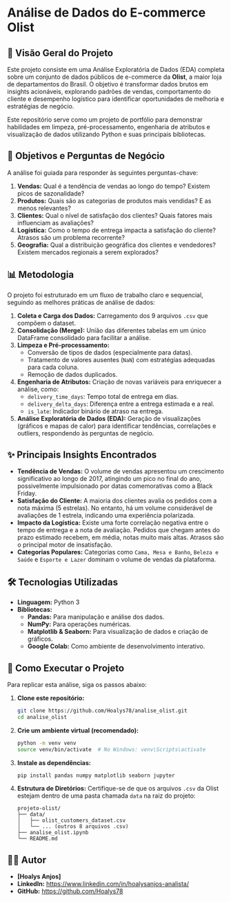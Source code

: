 # Análise de Dados do E-commerce Olist

## 📄 Visão Geral do Projeto

Este projeto consiste em uma Análise Exploratória de Dados (EDA) completa sobre um conjunto de dados públicos de e-commerce da **Olist**, a maior loja de departamentos do Brasil. O objetivo é transformar dados brutos em insights acionáveis, explorando padrões de vendas, comportamento do cliente e desempenho logístico para identificar oportunidades de melhoria e estratégias de negócio.

Este repositório serve como um projeto de portfólio para demonstrar habilidades em limpeza, pré-processamento, engenharia de atributos e visualização de dados utilizando Python e suas principais bibliotecas.

## 🎯 Objetivos e Perguntas de Negócio

A análise foi guiada para responder às seguintes perguntas-chave:

1.  **Vendas:** Qual é a tendência de vendas ao longo do tempo? Existem picos de sazonalidade?
2.  **Produtos:** Quais são as categorias de produtos mais vendidas? E as menos relevantes?
3.  **Clientes:** Qual o nível de satisfação dos clientes? Quais fatores mais influenciam as avaliações?
4.  **Logística:** Como o tempo de entrega impacta a satisfação do cliente? Atrasos são um problema recorrente?
5.  **Geografia:** Qual a distribuição geográfica dos clientes e vendedores? Existem mercados regionais a serem explorados?

## 📊 Metodologia

O projeto foi estruturado em um fluxo de trabalho claro e sequencial, seguindo as melhores práticas de análise de dados:

1.  **Coleta e Carga dos Dados:** Carregamento dos 9 arquivos `.csv` que compõem o dataset.
2.  **Consolidação (Merge):** União das diferentes tabelas em um único DataFrame consolidado para facilitar a análise.
3.  **Limpeza e Pré-processamento:**
    -   Conversão de tipos de dados (especialmente para datas).
    -   Tratamento de valores ausentes (`NaN`) com estratégias adequadas para cada coluna.
    -   Remoção de dados duplicados.
4.  **Engenharia de Atributos:** Criação de novas variáveis para enriquecer a análise, como:
    -   `delivery_time_days`: Tempo total de entrega em dias.
    -   `delivery_delta_days`: Diferença entre a entrega estimada e a real.
    -   `is_late`: Indicador binário de atraso na entrega.
5.  **Análise Exploratória de Dados (EDA):** Geração de visualizações (gráficos e mapas de calor) para identificar tendências, correlações e outliers, respondendo às perguntas de negócio.

## ✨ Principais Insights Encontrados

-   **Tendência de Vendas:** O volume de vendas apresentou um crescimento significativo ao longo de 2017, atingindo um pico no final do ano, possivelmente impulsionado por datas comemorativas como a Black Friday.
-   **Satisfação do Cliente:** A maioria dos clientes avalia os pedidos com a nota máxima (5 estrelas). No entanto, há um volume considerável de avaliações de 1 estrela, indicando uma experiência polarizada.
-   **Impacto da Logística:** Existe uma forte correlação negativa entre o tempo de entrega e a nota de avaliação. Pedidos que chegam antes do prazo estimado recebem, em média, notas muito mais altas. Atrasos são o principal motor de insatisfação.
-   **Categorias Populares:** Categorias como `Cama, Mesa e Banho`, `Beleza e Saúde` e `Esporte e Lazer` dominam o volume de vendas da plataforma.

## 🛠️ Tecnologias Utilizadas

-   **Linguagem:** Python 3
-   **Bibliotecas:**
    -   **Pandas:** Para manipulação e análise dos dados.
    -   **NumPy:** Para operações numéricas.
    -   **Matplotlib & Seaborn:** Para visualização de dados e criação de gráficos.
    -   **Google Colab:** Como ambiente de desenvolvimento interativo.

## 🚀 Como Executar o Projeto

Para replicar esta análise, siga os passos abaixo:

1.  **Clone este repositório:**
    ```bash
    git clone https://github.com/Hoalys78/analise_olist.git
    cd analise_olist
    ```

2.  **Crie um ambiente virtual (recomendado):**
    ```bash
    python -m venv venv
    source venv/bin/activate  # No Windows: venv\Scripts\activate
    ```

3.  **Instale as dependências:**
    ```bash
    pip install pandas numpy matplotlib seaborn jupyter
    ```

4.  **Estrutura de Diretórios:** Certifique-se de que os arquivos `.csv` da Olist estejam dentro de uma pasta chamada `data` na raiz do projeto:
    ```
    projeto-olist/
    ├── data/
    │   ├── olist_customers_dataset.csv
    │   └── ... (outros 8 arquivos .csv)
    ├── analise_olist.ipynb
    └── README.md
    ```

## 👨‍💻 Autor

-   **[Hoalys Anjos]**
-   **LinkedIn:** https://www.linkedin.com/in/hoalysanjos-analista/
-   **GitHub:** https://github.com/Hoalys78
